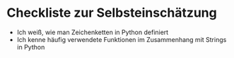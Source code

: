 # Checkliste zur Selbsteinschätzung
- Ich weiß, wie man Zeichenketten in Python definiert
- Ich kenne häufig verwendete Funktionen im Zusammenhang mit Strings in Python